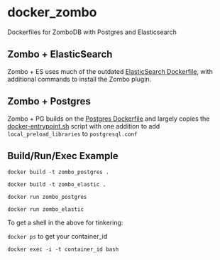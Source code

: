 # docker_zombo

Dockerfiles for ZomboDB with Postgres and Elasticsearch

Zombo + ElasticSearch
---------------------
Zombo + ES uses much of the outdated [ElasticSearch Dockerfile](https://github.com/dockerfile/elasticsearch), with additional commands to install the Zombo plugin.


Zombo + Postgres
----------------
Zombo + PG builds on the [Postgres Dockerfile](https://github.com/docker-library/postgres/blob/master/9.3/Dockerfile) and largely copies the [docker-entrypoint.sh](https://github.com/docker-library/postgres/blob/master/9.3/docker-entrypoint.sh) script with one addition to add `local_preload_libraries` to `postgresql.conf`


Build/Run/Exec Example
-----------------------

`docker build -t zombo_postgres .`

`docker build -t zombo_elastic .`

`docker run zombo_postgres`

`docker run zombo_elastic`

To get a shell in the above for tinkering:

`docker ps` to get your container_id

`docker exec -i -t container_id bash`
